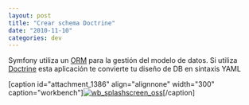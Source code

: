 ```yaml
---
layout: post
title: "Crear schema Doctrine"
date: "2010-11-10"
categories: dev
---
```


Symfony utiliza un [ORM](https://es.wikipedia.org/wiki/Mapeo_objeto-relacional) para la gestión del modelo de datos. Si utiliza [Doctrine](https://en.wikipedia.org/wiki/Doctrine_%28PHP%29) esta aplicación te convierte tu diseño de DB en sintaxis YAML

\[caption id="attachment\_1386" align="alignnone" width="300" caption="workbench"\][![](images/wb_splashscreen_oss-300x172.png "wb_splashscreen_oss")](https://luispuente.net/wp-content/uploads/2010/11/wb_splashscreen_oss.png)\[/caption\]
